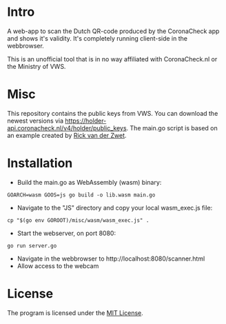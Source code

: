 # Intro

A web-app to scan the Dutch QR-code produced by the CoronaCheck app and shows it's validity.
It's completely running client-side in the webbrowser. 

This is an unofficial tool that is in no way affiliated with CoronaCheck.nl or the Ministry of VWS.

# Misc

This repository contains the public keys from VWS. You can download the newest versions via https://holder-api.coronacheck.nl/v4/holder/public_keys.
The main.go script is based on an example created by [Rick van der Zwet](https://github.com/rickvanderzwet/nl-rickvanderzwet-coronacheck-example).

# Installation

* Build the main.go as WebAssembly (wasm) binary:
```
GOARCH=wasm GOOS=js go build -o lib.wasm main.go
```
* Navigate to the "JS" directory and copy your local wasm_exec.js file:
```
cp "$(go env GOROOT)/misc/wasm/wasm_exec.js" .
```
* Start the webserver, on port 8080:
```
go run server.go
```
* Navigate in the webbrowser to http://localhost:8080/scanner.html
* Allow access to the webcam

# License

The program is licensed under the [MIT License](https://github.com/basst85/coronacheck-web-scanner/blob/main/LICENSE.txt).
